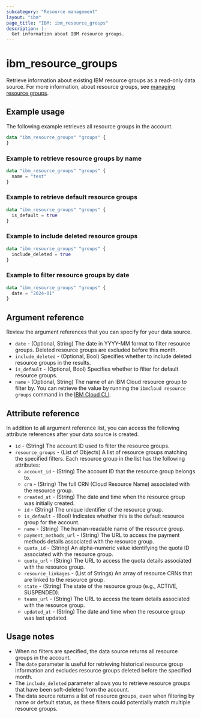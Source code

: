 ```yaml
---
subcategory: "Resource management"
layout: "ibm"
page_title: "IBM: ibm_resource_groups"
description: |-
  Get information about IBM resource groups.
---
```


# ibm_resource_groups
Retrieve information about existing IBM resource groups as a read-only data source. For more information, about resource groups, see [managing resource groups](https://cloud.ibm.com/docs/account?topic=account-rgs).

## Example usage
The following example retrieves all resource groups in the account.

```terraform
data "ibm_resource_groups" "groups" {
}
```

### Example to retrieve resource groups by name

```terraform
data "ibm_resource_groups" "groups" {
  name = "test"
}
```

### Example to retrieve default resource groups

```terraform
data "ibm_resource_groups" "groups" {
  is_default = true
}
```

### Example to include deleted resource groups

```terraform
data "ibm_resource_groups" "groups" {
  include_deleted = true
}
```

### Example to filter resource groups by date

```terraform
data "ibm_resource_groups" "groups" {
  date = "2024-01"
}
```

## Argument reference
Review the argument references that you can specify for your data source. 

- `date` - (Optional, String) The date in YYYY-MM format to filter resource groups. Deleted resource groups are excluded before this month.
- `include_deleted` - (Optional, Bool) Specifies whether to include deleted resource groups in the results.
- `is_default` - (Optional, Bool) Specifies whether to filter for default resource groups. 
- `name` - (Optional, String) The name of an IBM Cloud resource group to filter by. You can retrieve the value by running the `ibmcloud resource groups` command in the [IBM Cloud CLI](https://cloud.ibm.com/docs/cli?topic=cloud-cli-getting-started).

## Attribute reference
In addition to all argument reference list, you can access the following attribute references after your data source is created. 

- `id` - (String) The account ID used to filter the resource groups.
- `resource_groups` - (List of Objects) A list of resource groups matching the specified filters. Each resource group in the list has the following attributes:
  - `account_id` - (String) The account ID that the resource group belongs to.
  - `crn` - (String) The full CRN (Cloud Resource Name) associated with the resource group.
  - `created_at` - (String) The date and time when the resource group was initially created.
  - `id` - (String) The unique identifier of the resource group.
  - `is_default` - (Bool) Indicates whether this is the default resource group for the account.
  - `name` - (String) The human-readable name of the resource group.
  - `payment_methods_url` - (String) The URL to access the payment methods details associated with the resource group.
  - `quota_id` - (String) An alpha-numeric value identifying the quota ID associated with the resource group.
  - `quota_url` - (String) The URL to access the quota details associated with the resource group.
  - `resource_linkages` - (List of Strings) An array of resource CRNs that are linked to the resource group.
  - `state` - (String) The state of the resource group (e.g., ACTIVE, SUSPENDED).
  - `teams_url` - (String) The URL to access the team details associated with the resource group.
  - `updated_at` - (String) The date and time when the resource group was last updated.

## Usage notes

- When no filters are specified, the data source returns all resource groups in the account.
- The `date` parameter is useful for retrieving historical resource group information and excludes resource groups deleted before the specified month.
- The `include_deleted` parameter allows you to retrieve resource groups that have been soft-deleted from the account.
- The data source returns a list of resource groups, even when filtering by name or default status, as these filters could potentially match multiple resource groups.
